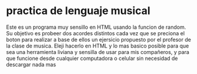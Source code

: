 # practica de lenguaje musical

Este es un programa muy sensillo en HTML usando la funcion de random.
Su objetivo es probeer dos acordes distintos cada vez que se preciona el boton para realizar a base de ellos un ejersicio propuesto por el profesor de la clase de musica.
Eleji hacerlo en HTML y lo mas basico posible para que sea una herramienta liviana y sensilla de usar para mis compañeros, y para que funcione desde cualquier computadora o celular sin necesidad de descargar nada mas 
